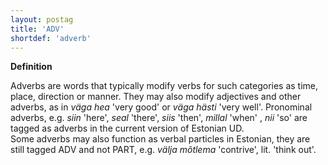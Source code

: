 ```yaml
---
layout: postag
title: 'ADV'
shortdef: 'adverb'
---
```


<b>Definition</b>

Adverbs are words that typically modify verbs for such categories as time, place, direction or manner. They may also modify adjectives and other adverbs, as in <i>väga hea</i> 'very good' or <i>väga hästi</i> 'very well'.
Pronominal adverbs, e.g. <i>siin</i> 'here', <i>seal</i> 'there', <i>siis</i> 'then', <i>millal</i> 'when' , <i>nii</i> 'so' are tagged as adverbs in the current version of Estonian UD.<br/>
Some adverbs may also function as verbal particles in Estonian, they are still tagged ADV and not PART, e.g. <i>välja mõtlema</i> 'contrive', lit. 'think out'.
<!-- Interlanguage links updated Út zář 29 18:40:43 CEST 2020 -->
